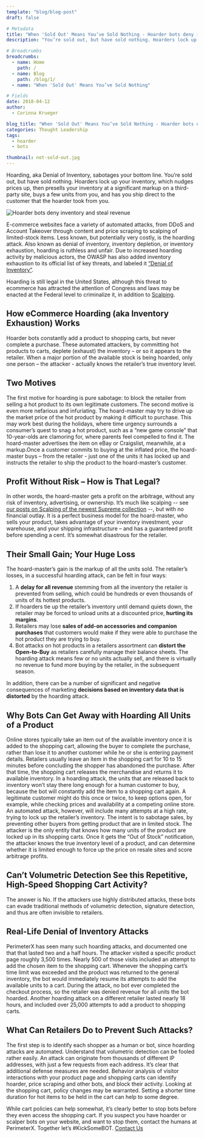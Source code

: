 ```yaml
---
template: "blog/blog-post"
draft: false

# Metadata
title: "When 'Sold Out' Means You’ve Sold Nothing - Hoarder bots deny inventory and steal revenue"
description: "You’re sold out, but have sold nothing. Hoarders lock up your inventory, which nudges prices up, then presells your inventory at a significant markup"

# Breadcrumbs
breadcrumbs:
  - name: Home
    path: /
  - name: Blog
    path: /blog/1/
  - name: "When 'Sold Out' Means You’ve Sold Nothing"

# Fields
date: 2018-04-12
author:
  - Corinna Krueger

blog_title: "When 'Sold Out' Means You’ve Sold Nothing - Hoarder bots deny inventory and steal revenue"
categories: Thought Leadership
tags:
  - hoarder
  - bots

thumbnail: not-sold-out.jpg
---
```


Hoarding, aka Denial of Inventory, sabotages your bottom line. You’re sold out, but have sold nothing. Hoarders lock up your inventory, which nudges prices up, then presells your inventory at a significant markup on a third-party site, buys a few units from you, and has you ship direct to the customer that the hoarder took from you.

![Hoarder bots deny inventory and steal revenue](/assets/images/blog/not-sold-out-large.jpg)<br>

E-commerce websites face a variety of automated attacks, from DDoS and Account Takeover through content and price scraping to scalping of limited-stock items. Less known, but potentially very costly, is the hoarding attack. Also known as denial of inventory, inventory depletion, or inventory exhaustion, hoarding is ruthless and unfair. Due to increased hoarding activity by malicious actors, the OWASP has also added inventory exhaustion to its official list of key threats, and labeled it [“Denial of Inventory”](https://www.owasp.org/images/3/33/Automated-threat-handbook.pdf).

Hoarding is still legal in the United States, although this threat to ecommerce has attracted the attention of Congress and laws may be enacted at the Federal level to criminalize it, in addition to [Scalping](https://www.blumenthal.senate.gov/newsroom/press/release/blumenthal-schumer-udall-and-tonko-announce-draft-of-bicameral-bill-to-block-cyber-grinches-stealing-christmas).

## How eCommerce Hoarding (aka Inventory Exhaustion) Works

Hoarder bots constantly add a product to shopping carts, but never complete a purchase. These automated attackers, by committing hot products to carts, deplete (exhaust) the inventory – or so it appears to the retailer. When a major portion of the available stock is being hoarded, only one person – the attacker - actually knows the retailer’s true inventory level.

## Two Motives

The first motive for hoarding is pure sabotage: to block the retailer from selling a hot product to its own legitimate customers.
The second motive is even more nefarious and infuriating. The hoard-master may try to drive up the market price of the hot product by making it difficult to purchase. This may work best during the holidays, where time urgency surrounds a consumer’s quest to snag a hot product, such as a “new game console” that 10-year-olds are clamoring for, where parents feel compelled to find it.
The hoard-master advertises the item on eBay or Craigslist, meanwhile, at a markup.Once a customer commits to buying at the inflated price, the hoard-master buys – from the retailer - just one of the units it has locked up and instructs the retailer to ship the product to the hoard-master’s customer.

## Profit Without Risk – How is That Legal?

In other words, the hoard-master gets a profit on the arbitrage, without any risk of inventory, advertising, or ownership. It’s much like scalping -- see [our posts on Scalping of the newest Supreme collection](/blog/guaranteed-scarcity-brings-sellouts/) --, but with no financial outlay. It is a perfect business model for the hoard-master, who sells your product, takes advantage of your inventory investment, your warehouse, and your shipping infrastructure – and has a guaranteed profit before spending a cent. It’s somewhat disastrous for the retailer.

## Their Small Gain; Your Huge Loss

The hoard-master’s gain is the markup of all the units sold. The retailer’s losses, in a successful hoarding attack, can be felt in four ways:

1. A **delay for all revenue** stemming from all the inventory the retailer is prevented from selling, which could be hundreds or even thousands of units of its hottest products.
2. If hoarders tie up the retailer’s inventory until demand quiets down, the retailer may be forced to unload units at a discounted price, **hurting its margins**.
3. Retailers may lose **sales of add-on accessories and companion purchases** that customers would make if they were able to purchase the hot product they are trying to buy.
4. Bot attacks on hot products in a retailers assortment can **distort the Open-to-Buy** as retailers carefully manage their balance sheets. The hoarding attack means few or no units actually sell, and there is virtually no revenue to fund more buying by the retailer, in the subsequent season.

In addition, there can be a number of significant and negative consequences of marketing **decisions based on inventory data that is distorted** by the hoarding attack.

## Why Bots Can Get Away with Hoarding All Units of a Product

Online stores typically take an item out of the available inventory once it is added to the shopping cart, allowing the buyer to complete the purchase, rather than lose it to another customer while he or she is entering payment details. Retailers usually leave an item in the shopping cart for 10 to 15 minutes before concluding the shopper has abandoned the purchase.
After that time, the shopping cart releases the merchandise and returns it to available inventory. In a hoarding attack, the units that are released back to inventory won’t stay there long enough for a human customer to buy, because the bot will constantly add the item to a shopping cart again. A legitimate customer might do this once or twice, to keep options open, for example, while checking prices and availability at a competing online store. An automated attack, however, will include many attempts at a high rate, trying to lock up the retailer’s inventory.
The intent is to sabotage sales, by preventing other buyers from getting product that are in limited stock. The attacker is the only entity that knows how many units of the product are locked up in its shopping carts. Once it gets the “Out of Stock” notification, the attacker knows the true inventory level of a product, and can determine whether it is limited enough to force up the price on resale sites and score arbitrage profits.

## Can’t Volumetric Detection See this Repetitive, High-Speed Shopping Cart Activity?

The answer is No. If the attackers use highly distributed attacks, these bots can evade traditional methods of volumetric detection, signature detection, and thus are often invisible to retailers.

## Real-Life Denial of Inventory Attacks

PerimeterX has seen many such hoarding attacks, and documented one that that lasted two and a half hours. The attacker visited a specific product page roughly 3,500 times. Nearly 500 of those visits included an attempt to add the chosen item to the shopping cart.
Whenever the shopping cart’s time limit was exceeded and the product was returned to the general inventory, the bot would immediately resume its attempts to add the available units to a cart. During the attack, no bot ever completed the checkout process, so the retailer was denied revenue for all units the bot hoarded.
Another hoarding attack on a different retailer lasted nearly 18 hours, and included over 25,000 attempts to add a product to shopping carts.

## What Can Retailers Do to Prevent Such Attacks?

The first step is to identify each shopper as a human or bot, since hoarding attacks are automated.
Understand that volumetric detection can be fooled rather easily. An attack can originate from thousands of different IP addresses, with just a few requests from each address. It’s clear that additional defense measures are needed. Behavior analysis of visitor interactions with your product page and shopping carts can identify hoarder, price scraping and other bots, and block their activity.
Looking at the shopping cart, policy changes may be warranted. Setting a shorter time duration for hot items to be held in the cart can help to some degree.

While cart policies can help somewhat, it’s clearly better to stop bots before they even access the shopping cart.
If you suspect you have hoarder or scalper bots on your website, and want to stop them, contact the humans at PerimeterX. Together let’s #KickSomeBOT. [Contact Us](https://www.perimeterx.com/contact-us/)
